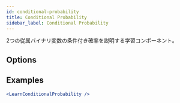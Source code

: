 ```yaml
---
id: conditional-probability
title: Conditional Probability
sidebar_label: Conditional Probability
---
```


2つの従属バイナリ変数の条件付き確率を説明する学習コンポーネント。

## Options



## Examples

```jsx live
<LearnConditionalProbability />
```


